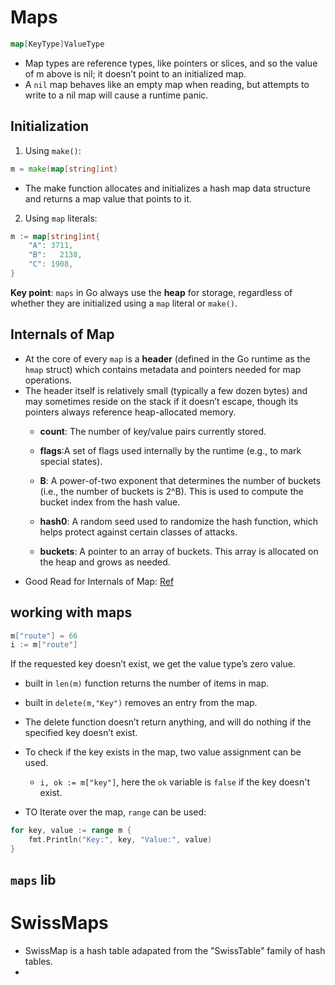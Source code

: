 # Maps
```go
map[KeyType]ValueType
```
- Map types are reference types, like pointers or slices, and so the value of m above is nil; it doesn’t point to an initialized map. 
- A `nil` map behaves like an empty map when reading, but attempts to write to a nil map will cause a runtime panic.

## Initialization
1. Using `make()`:
```go
m = make(map[string]int)
```
- The make function allocates and initializes a hash map data structure and returns a map value that points to it.

2. Using `map` literals:
```go
m := map[string]int{
    "A": 3711,
    "B":   2138,
    "C": 1908,
}
```

**Key point**: `maps` in Go always use the **heap** for storage, regardless of whether they are initialized using a `map` literal or `make()`.

## Internals of Map
- At the core of every `map` is a **header** (defined in the Go runtime as the `hmap` struct) which contains metadata and pointers needed for map operations.
- The header itself is relatively small (typically a few dozen bytes) and may sometimes reside on the stack if it doesn’t escape, though its pointers always reference heap-allocated memory.
  - **count**: The number of key/value pairs currently stored.

  - **flags**:A set of flags used internally by the runtime (e.g., to mark special states).

  - **B**: A power-of-two exponent that determines the number of buckets (i.e., the number of buckets is 2^B).
  This is used to compute the bucket index from the hash value.

  - **hash0**: A random seed used to randomize the hash function, which helps protect against certain classes of attacks.
  - **buckets**: A pointer to an array of buckets. This array is allocated on the heap and grows as needed.
- Good Read for Internals of Map: [Ref](https://phati-sawant.medium.com/internals-of-map-in-golang-33db6e25b3f8)

## working with maps
```go
m["route"] = 66
i := m["route"]
```
If the requested key doesn’t exist, we get the value type’s zero value.

- built in `len(m)` function returns the number of items in map.
- built in `delete(m,"Key")` removes an entry from the map.
- The delete function doesn’t return anything, and will do nothing if the specified key doesn’t exist.

- To check if the key exists in the map, two value assignment can be used.
  - ``i, ok := m["key"]``, here the `ok` variable is `false` if the key doesn't exist.
- TO Iterate over the map, `range` can be used:
```go
for key, value := range m {
    fmt.Println("Key:", key, "Value:", value)
}
```

## `maps` lib


# SwissMaps
- SwissMap is a hash table adapated from the "SwissTable" family of hash tables.
- 